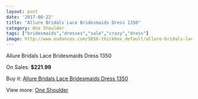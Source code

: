 ```yaml
---
layout: post
date: '2017-08-22'
title: "Allure Bridals Lace Bridesmaids Dress 1350"
category: One Shoulder
tags: ["bridesmaids","dresses","sale","crazy","dress"]
image: http://www.eudances.com/5856-thickbox_default/allure-bridals-lace-bridesmaids-dress-1350.jpg
---
```

Allure Bridals Lace Bridesmaids Dress 1350

On Sales: **$221.99**
<a href="https://www.eudances.com/en/one-shoulder/2060-allure-bridals-lace-bridesmaids-dress-1350.html"><amp-img layout="responsive" width="600" height="600" src="//www.eudances.com/5856-thickbox_default/allure-bridals-lace-bridesmaids-dress-1350.jpg" alt="Allure Bridals Lace Bridesmaids Dress 1350 0" /></a>
<a href="https://www.eudances.com/en/one-shoulder/2060-allure-bridals-lace-bridesmaids-dress-1350.html"><amp-img layout="responsive" width="600" height="600" src="//www.eudances.com/5859-thickbox_default/allure-bridals-lace-bridesmaids-dress-1350.jpg" alt="Allure Bridals Lace Bridesmaids Dress 1350 1" /></a>
<a href="https://www.eudances.com/en/one-shoulder/2060-allure-bridals-lace-bridesmaids-dress-1350.html"><amp-img layout="responsive" width="600" height="600" src="//www.eudances.com/5858-thickbox_default/allure-bridals-lace-bridesmaids-dress-1350.jpg" alt="Allure Bridals Lace Bridesmaids Dress 1350 2" /></a>
<a href="https://www.eudances.com/en/one-shoulder/2060-allure-bridals-lace-bridesmaids-dress-1350.html"><amp-img layout="responsive" width="600" height="600" src="//www.eudances.com/5857-thickbox_default/allure-bridals-lace-bridesmaids-dress-1350.jpg" alt="Allure Bridals Lace Bridesmaids Dress 1350 3" /></a>

Buy it: [Allure Bridals Lace Bridesmaids Dress 1350](https://www.eudances.com/en/one-shoulder/2060-allure-bridals-lace-bridesmaids-dress-1350.html "Allure Bridals Lace Bridesmaids Dress 1350")

View more: [One Shoulder](https://www.eudances.com/en/23-one-shoulder "One Shoulder")